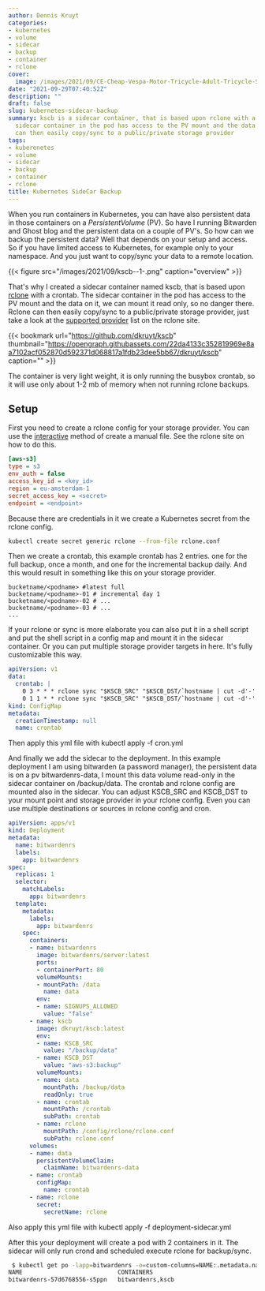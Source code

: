 ```yaml
---
author: Dennis Kruyt
categories:
- kubernetes
- volume
- sidecar
- backup
- container
- rclone
cover:
  image: /images/2021/09/CE-Cheap-Vespa-Motor-Tricycle-Adult-Tricycle-Scooter-3-Wheel-Scooter.webp
date: "2021-09-29T07:40:52Z"
description: ""
draft: false
slug: kubernetes-sidecar-backup
summary: kscb is a sidecar container, that is based upon rclone with a crontab. The
  sidecar container in the pod has access to the PV mount and the data on it, Rclone
  can then easily copy/sync to a public/private storage provider
tags:
- kuberenetes
- volume
- sidecar
- backup
- container
- rclone
title: Kubernetes SideCar Backup
---
```



When you run containers in Kubernetes, you can have also persistent data in those containers on a _PersistentVolume_ (PV). So have I running Bitwarden and Ghost blog and the persistent data on a couple of PV's. So how can we backup the persistent data? Well that depends on your setup and access. So if you have limited access to Kubernetes, for example only to your namespace. And you just want to copy/sync your data to a remote location.

{{< figure src="/images/2021/09/kscb--1-.png" caption="overview" >}}

That's why I created a sidecar container named kscb, that is based upon [rclone](https://rclone.org/) with a crontab. The sidecar container in the pod has access to the PV mount and the data on it, we can mount it read only, so no danger there. Rclone can then easily copy/sync to a public/private storage provider, just take a look at the [supported provider](https://rclone.org/#providers) list on the rclone site.

{{< bookmark url="https://github.com/dkruyt/kscb" thumbnail="https://opengraph.githubassets.com/22da4133c352819969e8aa7102acf052870d592371d068817a1fdb23dee5bb67/dkruyt/kscb" caption="" >}}

The container is very light weight, it is only running the busybox crontab, so it will use only about 1-2 mb of memory when not running rclone backups.

## Setup

First you need to create a rclone config for your storage provider.  You can use the [interactive](https://rclone.org/commands/rclone_config/) method of create a manual file. See the rclone site on how to do this.

```ini
[aws-s3]
type = s3
env_auth = false
access_key_id = <key_id>
region = eu-amsterdam-1
secret_access_key = <secret>
endpoint = <endpoint>
```

Because there are credentials in it we create a Kubernetes secret from the rclone config.

```bash
kubectl create secret generic rclone --from-file rclone.conf
```

Then we create a crontab, this example crontab has 2 entries. one for the full backup, once a month, and one for the incremental backup daily. And this would result in something like this on your storage provider.

```
bucketname/<podname> #latest full
bucketname/<podname>-01 # incremental day 1
bucketname/<podname>-02 # ...
bucketname/<podname>-03 # ...
...
```

If your rclone or sync is more elaborate you can also put it in a shell script and put the shell script in a config map and mount it in the sidecar container. Or you can put multiple storage provider targets in here. It's fully customizable this way.

```yaml
apiVersion: v1
data:
  crontab: |
    0 3 * * * rclone sync "$KSCB_SRC" "$KSCB_DST/`hostname | cut -d'-' -f1`" -v --backup-dir="$KSCB_DST/`hostname | cut -d'-' -f1`-`date +%d`"
    0 1 1 * * rclone sync "$KSCB_SRC" "$KSCB_DST/`hostname | cut -d'-' -f1`" -v
kind: ConfigMap
metadata:
  creationTimestamp: null
  name: crontab
```

Then apply this yml file with kubectl apply -f cron.yml

And finally we add the sidecar to the deployment. In this example deployment  I am using bitwarden (a password manager), the persistent data is on a pv bitwardenrs-data, I mount this data volume read-only in the sidecar container on /backup/data. The crontab and rclone config are mounted also in the sidecar. You can adjust KSCB_SRC and KSCB_DST to your mount point and storage provider in your rclone config. Even you can use multiple destinations or sources in rclone config and cron.

```yaml
apiVersion: apps/v1
kind: Deployment
metadata:
  name: bitwardenrs
  labels:
    app: bitwardenrs
spec:
  replicas: 1
  selector:
    matchLabels:
      app: bitwardenrs
  template:
    metadata:
      labels:
        app: bitwardenrs
    spec:
      containers:
      - name: bitwardenrs
        image: bitwardenrs/server:latest
        ports:
        - containerPort: 80
        volumeMounts:
        - mountPath: /data
          name: data
        env:
        - name: SIGNUPS_ALLOWED
          value: "false"
      - name: kscb
        image: dkruyt/kscb:latest
        env:
        - name: KSCB_SRC
          value: "/backup/data"
        - name: KSCB_DST
          value: "aws-s3:backup"
        volumeMounts:
        - name: data
          mountPath: /backup/data
          readOnly: true
        - name: crontab
          mountPath: /crontab
          subPath: crontab
        - name: rclone
          mountPath: /config/rclone/rclone.conf
          subPath: rclone.conf
      volumes:
      - name: data
        persistentVolumeClaim:
          claimName: bitwardenrs-data
      - name: crontab
        configMap:
          name: crontab
      - name: rclone
        secret:
          secretName: rclone
```

Also apply this yml file with kubectl apply -f deployment-sidecar.yml

After this your deployment will create a pod with 2 containers in it. The sidecar will only run crond and scheduled execute rclone for backup/sync.

```bash
 $ kubectl get po -lapp=bitwardenrs -o=custom-columns=NAME:.metadata.name,CONTAINERS:.spec.containers[*].name
NAME                           CONTAINERS
bitwardenrs-57d6768556-s5ppn   bitwardenrs,kscb
```



